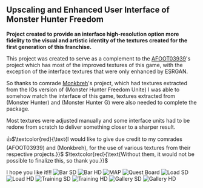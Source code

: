 ## Upscaling and Enhanced User Interface of Monster Hunter Freedom

**Project created to provide an interface high-resolution option more fidelity to the visual and artistic identity of the textures created for the first generation of this franchise.**

This project was created to serve as a complement to the [AFOOT03939](https://github.com/AFOOT03939/MHFreedom-HD-pack)'s project
which has most of the improved textures of this game, with the exception of the interface textures that were only enhanced by ESRGAN.

So thanks to comrade [Monkbreh](https://github.com/Monkbreh/MHFU-Texture-Port)'s project, which had textures extracted from the IOs version of (Monster Hunter Freedom Unite) I was able to somehow match the interface of this game, textures extracted from (Monster Hunter) and (Monster Hunter G) were also needed to complete the package.

Most textures were adjusted manually and some interface units had to be redone from scratch to deliver something closer to a sharper result.

👍$`\textcolor{red}{\text{I would like to give due credit to my comrades (AFOOT03939) and (Monkbreh), for the use of various textures from their respective projects.}}`$
$`\textcolor{red}{\text{Without them, it would not be possible to finalize this, so thank you.}}`$

I hope you like it!!!
![Bar SD](https://github.com/user-attachments/assets/bc2639ed-e543-4f02-a393-1eabb235a002)
![Bar HD](https://github.com/user-attachments/assets/0cb630a2-14e8-4b82-8e66-fbb560a130de)
![MAP](https://github.com/user-attachments/assets/e8ca07f5-3908-46fb-acd1-62b14f1b94d2)
![Quest Board](https://github.com/user-attachments/assets/56f03ce9-5e1a-4b5c-96a6-bd2782b41a43)
![Load SD](https://github.com/user-attachments/assets/65aa23b1-0d28-4dfe-8e1c-b8e82a7729ce)
![Load HD](https://github.com/user-attachments/assets/db313e36-13a6-4cc6-a630-334fb16f59c0)
![Training SD](https://github.com/user-attachments/assets/50a25eb3-3f03-479e-af96-00c5b1982268)
![Training HD](https://github.com/user-attachments/assets/4d80606c-2aa9-47e5-9422-443fd1f8b7ac)
![Gallery SD](https://github.com/user-attachments/assets/6c498ecc-ea31-4468-8289-3041846619ec)
![Gallery HD](https://github.com/user-attachments/assets/b884b41c-2485-4a89-b6b9-cee304638714)
